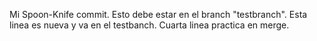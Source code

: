 Mi Spoon-Knife commit.
Esto debe estar en el branch "testbranch".
Esta linea es nueva y va en el testbanch.
Cuarta linea practica en merge.
